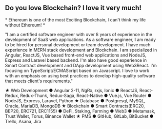 
<h2 font-weight="bold">Do you love Blockchain? I love it very much!</h2>
<p>* Ethereum is one of the most Exciting Blockchain, I can't think my life without Ethereum! *</p>
"I am a certified software engineer with over 8 years of experience in the development of SaaS web applications.
As a software engineer, I am ready to be hired for personal development or team development.
I have much experience in MERN stack development and Blockchain.
I am specialized in Angular, ReactJS, Vue based front-end web applications and NodeJS, Express and Laravel based backend.
I'm also have good experience in Smart Contract development and DApp development using Web3React.
I'm focusing on TypeScript/ECMAScript based on Javascript.
I love to work with an emphasis on using best practices to develop high-quality software that meets client's requirements."

★ Web Development
● Angular 2-11, NgRx, rxjs, Ionic
● ReactJS, React-Redux, Redux-Thunk, Redux-Saga, React-Native
● Vue.js, Vue Router
● NodeJS, Express, Laravel, Python
★ Database
● Postgresql, MySQL, Oracle, MariaDB, MongoDB
★ Blockchain
● Smart Contracts(ERC20, BEP20, ERC721, ERC1155)
● DeFi, Staking, Farming
● Web3
● Metamask, Trust Wallet, Torus, Binance Wallet
★ PMS
● GitHub, GitLab, BitBucket
● Trello, Asana, Jira

<br />
</div>
